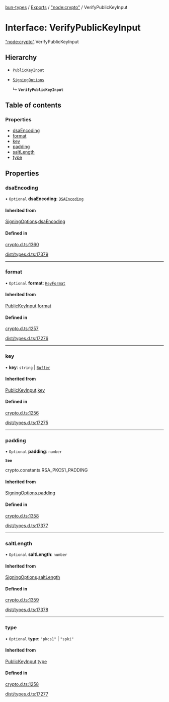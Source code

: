 [bun-types](../README.md) / [Exports](../modules.md) / ["node:crypto"](../modules/node_crypto_.md) / VerifyPublicKeyInput

# Interface: VerifyPublicKeyInput

["node:crypto"](../modules/node_crypto_.md).VerifyPublicKeyInput

## Hierarchy

- [`PublicKeyInput`](crypto_.PublicKeyInput.md)

- [`SigningOptions`](crypto_.SigningOptions.md)

  ↳ **`VerifyPublicKeyInput`**

## Table of contents

### Properties

- [dsaEncoding](node_crypto_.VerifyPublicKeyInput.md#dsaencoding)
- [format](node_crypto_.VerifyPublicKeyInput.md#format)
- [key](node_crypto_.VerifyPublicKeyInput.md#key)
- [padding](node_crypto_.VerifyPublicKeyInput.md#padding)
- [saltLength](node_crypto_.VerifyPublicKeyInput.md#saltlength)
- [type](node_crypto_.VerifyPublicKeyInput.md#type)

## Properties

### dsaEncoding

• `Optional` **dsaEncoding**: [`DSAEncoding`](../modules/crypto_.md#dsaencoding)

#### Inherited from

[SigningOptions](crypto_.SigningOptions.md).[dsaEncoding](crypto_.SigningOptions.md#dsaencoding)

#### Defined in

[crypto.d.ts:1360](https://github.com/valgaze/bun-types/blob/5e53f27/crypto.d.ts#L1360)

[dist/types.d.ts:17379](https://github.com/valgaze/bun-types/blob/5e53f27/dist/types.d.ts#L17379)

___

### format

• `Optional` **format**: [`KeyFormat`](../modules/crypto_.md#keyformat)

#### Inherited from

[PublicKeyInput](crypto_.PublicKeyInput.md).[format](crypto_.PublicKeyInput.md#format)

#### Defined in

[crypto.d.ts:1257](https://github.com/valgaze/bun-types/blob/5e53f27/crypto.d.ts#L1257)

[dist/types.d.ts:17276](https://github.com/valgaze/bun-types/blob/5e53f27/dist/types.d.ts#L17276)

___

### key

• **key**: `string` \| [`Buffer`](../modules/buffer_.md#buffer)

#### Inherited from

[PublicKeyInput](crypto_.PublicKeyInput.md).[key](crypto_.PublicKeyInput.md#key)

#### Defined in

[crypto.d.ts:1256](https://github.com/valgaze/bun-types/blob/5e53f27/crypto.d.ts#L1256)

[dist/types.d.ts:17275](https://github.com/valgaze/bun-types/blob/5e53f27/dist/types.d.ts#L17275)

___

### padding

• `Optional` **padding**: `number`

**`See`**

crypto.constants.RSA_PKCS1_PADDING

#### Inherited from

[SigningOptions](crypto_.SigningOptions.md).[padding](crypto_.SigningOptions.md#padding)

#### Defined in

[crypto.d.ts:1358](https://github.com/valgaze/bun-types/blob/5e53f27/crypto.d.ts#L1358)

[dist/types.d.ts:17377](https://github.com/valgaze/bun-types/blob/5e53f27/dist/types.d.ts#L17377)

___

### saltLength

• `Optional` **saltLength**: `number`

#### Inherited from

[SigningOptions](crypto_.SigningOptions.md).[saltLength](crypto_.SigningOptions.md#saltlength)

#### Defined in

[crypto.d.ts:1359](https://github.com/valgaze/bun-types/blob/5e53f27/crypto.d.ts#L1359)

[dist/types.d.ts:17378](https://github.com/valgaze/bun-types/blob/5e53f27/dist/types.d.ts#L17378)

___

### type

• `Optional` **type**: ``"pkcs1"`` \| ``"spki"``

#### Inherited from

[PublicKeyInput](crypto_.PublicKeyInput.md).[type](crypto_.PublicKeyInput.md#type)

#### Defined in

[crypto.d.ts:1258](https://github.com/valgaze/bun-types/blob/5e53f27/crypto.d.ts#L1258)

[dist/types.d.ts:17277](https://github.com/valgaze/bun-types/blob/5e53f27/dist/types.d.ts#L17277)

